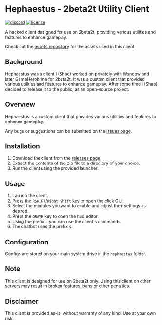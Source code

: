 # Hephaestus - 2beta2t Utility Client

[![discord](https://img.shields.io/badge/Discord-join-7289DA.svg)](https://discord.gg/88rmYJQAEf)
[![license](https://img.shields.io/badge/License-GPL_3.0-blue.svg)](https://github.com/qe7/Hephaestus/blob/main/LICENSE)

A hacked client designed for use on 2beta2t, providing various utilities and features to enhance gameplay.

Check out the [assets repository](https://github.com/qe7/Hephaestus-Assets) for the assets used in this client.

## Background

Hephaestus was a client I (Shae) worked on privately with [Wsndow](https://github.com/wsndow0) and later [GameHerobrine](https://github.com/GameHerobrine) for 2beta2t. 
It was a custom client that provided various utilities and features to enhance gameplay.
After some time I (Shae) decided to release it to the public, as an open-source project.

## Overview

Hephaestus is a custom client that provides various utilities and features to enhance gameplay.

Any bugs or suggestions can be submitted on the [issues page](https://github.com/qe7/Hephaestus/issues).

## Installation

1. Download the client from the [releases page](https://github.com/qe7/Hephaestus/releases).
2. Extract the contents of the zip file to a directory of your choice.
3. Run the client using the provided launcher.

## Usage

1. Launch the client.
2. Press the `RSHIFT`/`Right Shift` key to open the click GUI.
3. Select the modules you want to enable and adjust their settings as desired.
4. Press the `GRAVE` key to open the hud editor.
5. Using the prefix `.` you can use the client's commands.
6. The chatbot uses the prefix `$`.

## Configuration

Configs are stored on your main system drive in the `hephaestus` folder.

## Note

This client is designed for use on 2beta2t only. Using this client on other servers may result in broken features, bans or other penalties.

## Disclaimer

This client is provided as-is, without warranty of any kind. Use at your own risk.
